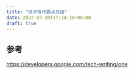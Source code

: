 ```yaml
---
title: "技术写作要点总结"
date: 2022-03-30T17:34:38+08:00
draft: true
---
```


## 


## 参考

https://developers.google.com/tech-writing/one
